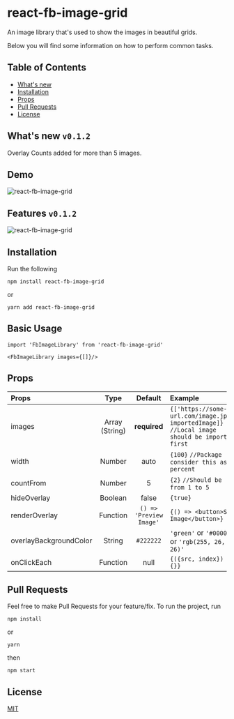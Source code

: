 # react-fb-image-grid
An image library that's used to show the images in beautiful grids.

Below you will find some information on how to perform common tasks.<br>


## Table of Contents

- [What's new](#whats-new)
- [Installation](#installation)
- [Props](#props)
- [Pull Requests](#pr)
- [License](#license)


## What's new `v0.1.2`

Overlay Counts added for more than 5 images.


## Demo
![react-fb-image-grid](https://media.giphy.com/media/g04KayLmHrF5hqXzf6/giphy.gif)


## Features `v0.1.2`
![react-fb-image-grid](https://youtu.be/HdEhsDNkw6s)


## Installation

Run the following
```
npm install react-fb-image-grid
```
or
```
yarn add react-fb-image-grid
```

## Basic Usage

```
import 'FbImageLibrary' from 'react-fb-image-grid'

<FbImageLibrary images={[]}/>
```


## Props

Props | Type | Default | Example
:--- | :---: | :---: | :---
images | Array (String) | **required** | `{['https://some-url.com/image.jpg', importedImage]}` `//Local image should be imported first`
width | Number | auto | `{100}` `//Package consider this as percent`
countFrom | Number | 5 | `{2}`  `//Should be from 1 to 5`
hideOverlay | Boolean | false | `{true}`
renderOverlay | Function | `() => 'Preview Image'` | `{() => <button>Show Image</button>}`
overlayBackgroundColor | String | `#222222` | `'green'` or `'#000000'` or `'rgb(255, 26, 26)'`
onClickEach | Function | null | `{({src, index}) => {}}`


## Pull Requests

Feel free to make Pull Requests for your feature/fix.
To run the project, run
```
npm install
```
or
```
yarn
```
then
```
npm start
```


## License

[MIT](./LICENSE)